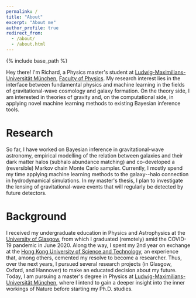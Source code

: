 ```yaml
---
permalink: /
title: "About"
excerpt: "About me"
author_profile: true
redirect_from: 
  - /about/
  - /about.html
---
```


{% include base_path %}

Hey there! I'm Richard, a Physics master's student at [Ludwig-Maximilians-Universität München](https://www.en.uni-muenchen.de/), [Faculty of Physics](http://www.en.physik.lmu.de). My research interest lies in the interface between fundamental physics and machine learning in the fields of gravitational-wave cosmology and galaxy formation. On the theory side, I am interested in theories of gravity and, on the computational side, in applying novel machine learning methods to existing Bayesian inference tools.


Research
======
So far, I have worked on Bayesian inference in gravitational-wave astronomy, empirical modelling of the relation between galaxies and their dark matter halos (subhalo abundance matching) and co-developed a (reversible) Markov chain Monte Carlo sampler. Currently, I mostly spend my time applying machine learning methods to the galaxy--halo connection in hydrodynamical simulations. In my master's thesis, I plan to investigate the lensing of gravitational-wave events that will regularly be detected by future detectors.


Background
======
I received my undergraduate education in Physics and Astrophysics at the [University of Glasgow](https://www.gla.ac.uk), from which I graduated (remotely) amid the COVID-19 pandemic in June 2020. Along the way, I spent my 2nd year on exchange at the [Hong Kong University of Science and Technology](https://hkust.edu.hk/), an experience that, among others, cemented my resolve to become a researcher. Thus, over the next years, I pursued several research projects (in Glasgow, Oxford, and Hannover) to make an educated decision about my future. Today, I am pursuing a master's degree in Physics at [Ludwig-Maximilians-Universität München](https://www.en.uni-muenchen.de/), where I intend to gain a deeper insight into the inner workings of Nature before starting my Ph.D. studies.
